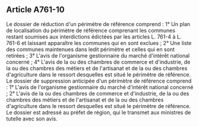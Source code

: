 Article A761-10
----
Le dossier de réduction d'un périmètre de référence comprend : 1° Un plan de
localisation du périmètre de référence comprenant les communes restant soumises
aux interdictions édictées par les articles L. 761-4 à L. 761-6 et laissant
apparaître les communes qui en sont exclues ; 2° Une liste des communes
maintenues dans ledit périmètre et celles qui en sont retirées ; 3° L'avis de
l'organisme gestionnaire du marché d'intérêt national concerné ; 4° L'avis de la
ou des chambres de commerce et d'industrie, de la ou des chambres des métiers et
de l'artisanat et de la ou des chambres d'agriculture dans le ressort desquelles
est situé le périmètre de référence. Le dossier de suppression anticipée d'un
périmètre de référence comprend : 1° L'avis de l'organisme gestionnaire du
marché d'intérêt national concerné ; 2° L'avis de la ou des chambres de commerce
et d'industrie, de la ou des chambres des métiers et de l'artisanat et de la ou
des chambres d'agriculture dans le ressort desquelles est situé le périmètre de
référence. Le dossier est adressé au préfet de région, qui le transmet aux
ministres de tutelle avec son avis.
